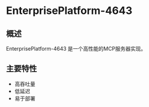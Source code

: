 # EnterprisePlatform-4643

## 概述

EnterprisePlatform-4643 是一个高性能的MCP服务器实现。

## 主要特性

- 高吞吐量
- 低延迟
- 易于部署
